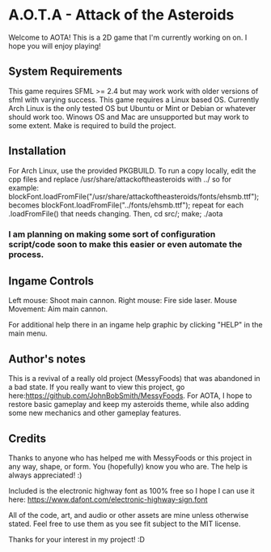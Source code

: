 # A.O.T.A - Attack of the Asteroids
Welcome to AOTA! This is a 2D game that I'm currently working on on. I hope you will enjoy playing!

## System Requirements
This game requires SFML >= 2.4 but may work work with older versions of sfml with varying success.
This game requires a Linux based OS. Currently Arch Linux is the only tested OS but Ubuntu or Mint or Debian 
or whatever should work too. Winows OS and Mac are unsupported but may work to some extent.
Make is required to build the project.

## Installation
For Arch Linux, use the provided PKGBUILD. To run a copy locally, edit the cpp files and replace 
/usr/share/attackoftheasteroids 
with ../ so for example: 
blockFont.loadFromFile("/usr/share/attackoftheasteroids/fonts/ehsmb.ttf");
becomes
blockFont.loadFromFile("../fonts/ehsmb.ttf");
repeat for each .loadFromFile() that needs changing. 
Then, cd src/; make; ./aota
### I am planning on making some sort of configuration script/code soon to make this easier or even automate the process.

## Ingame Controls
Left mouse: Shoot main cannon.
Right mouse: Fire side laser.
Mouse Movement: Aim main cannon.

For additional help there in an ingame help graphic by clicking "HELP" in the main menu.

## Author's notes
This is a revival of a really old project (MessyFoods) that was abandoned in a bad state. If you really want to view this
project, go here:https://github.com/JohnBobSmith/MessyFoods. For AOTA, I hope to restore basic gameplay and keep my asteroids 
theme, while also adding some new mechanics and other gameplay features.

## Credits
Thanks to anyone who has helped me with MessyFoods or this project in any way, shape, or form. You (hopefully) know you who
are. The help is always appreciated! :)

Included is the electronic highway font as 100% free so I hope I can use it here: 
https://www.dafont.com/electronic-highway-sign.font

All of the code, art, and audio or other assets are mine unless otherwise stated. Feel free to use them as you see fit subject 
to the MIT license. 

Thanks for your interest in my project! :D
